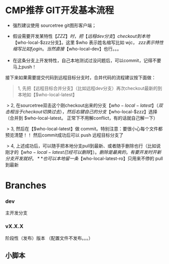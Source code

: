 
# CMP推荐 GIT开发基本流程


* 强烈建议使用 sourcetree git图形客户端；

* 假设需要开发某特性【$ZZZ】时，把 【远程dev分支】checkout到本地【$who-local-$zzz分支】。这里 $who 表示姓名缩写比如 wjc， $zzz表示特性缩写比如 f_login。 当然直接 【$who-local-dev】也行。。。

* 在这条分支上开发特性，自己本地测试过没问题后，可以commit，记得不要马上push！ 

接下来如果需要提交代码到远程目标分支时，合并代码的流程建议按下面做：

  > 1, 先把【远程目标合并分支】（比如远程dev分支）再次checkout最新的到本地如【$who-local-latest】
  >
  > 2, 在sourcetree双击这个刚checkout出来的分支【$who-local-latest】（双击相当于checkout 切换过去），然后右键自己的分支【$who-local-$zzz】选择 （合并到 $who-local-latest。 正常下不用解conflict，有的话就自己解一下）
  >
  > 3, 然后在【$who-local-latest】做 commit。特别注意：要很小心每个文件都预览清楚！！ 然后commit成功后可以 push 远程目标分支了
  >
  > 4,  上述成功后，可以随手把本地分支pull到最新、或者随手删除也行（比如说刚才的【$who-local-latest已经可以删除】）。删除是最爽的，有要开发时开新分支开发就好。  ** 也可以本地留一条 【$who-local-latest-ro】只用来不停的 pull到最新
  
# Branches

### dev

主开发分支

### vX.X.X

阶段性（发布）版本
（配置文件不发布。。。）

## 小脚本

#### 
